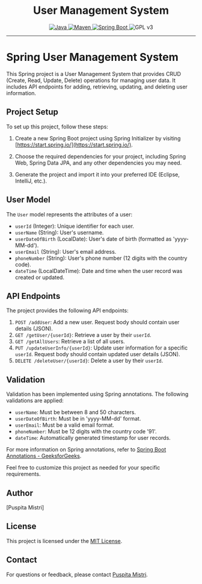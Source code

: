 # <h1 align="center"> User Management System </h1>
<p align="center">
  <a href="Java url">
    <img alt="Java" src="https://img.shields.io/badge/Java->=8-darkblue.svg" />
  </a>
  <a href="Maven url" >
    <img alt="Maven" src="https://img.shields.io/badge/maven-4.0-brightgreen.svg" />
  </a>
  <a href="Spring Boot url" >
    <img alt="Spring Boot" src="https://img.shields.io/badge/Spring Boot-3.1.4-brightgreen.svg" />
  </a>
   <img alt = "GPL v3" src="https://img.shields.io/badge/License-GPLv3-blue.svg" />
</p>

---

<p align="left">

# Spring User Management System

This Spring project is a User Management System that provides CRUD (Create, Read, Update, Delete) operations for managing user data. It includes API endpoints for adding, retrieving, updating, and deleting user information.

## Project Setup

To set up this project, follow these steps:

1. Create a new Spring Boot project using Spring Initializer by visiting [https://start.spring.io/](https://start.spring.io/).

2. Choose the required dependencies for your project, including Spring Web, Spring Data JPA, and any other dependencies you may need.

3. Generate the project and import it into your preferred IDE (Eclipse, IntelliJ, etc.).

## User Model

The `User` model represents the attributes of a user:

- `userId` (Integer): Unique identifier for each user.
- `userName` (String): User's username.
- `userDateOfBirth` (LocalDate): User's date of birth (formatted as 'yyyy-MM-dd').
- `userEmail` (String): User's email address.
- `phoneNumber` (String): User's phone number (12 digits with the country code).
- `dateTime` (LocalDateTime): Date and time when the user record was created or updated.

## API Endpoints

The project provides the following API endpoints:

1. `POST /addUser`: Add a new user. Request body should contain user details (JSON).
2. `GET /getUser/{userId}`: Retrieve a user by their `userId`.
3. `GET /getAllUsers`: Retrieve a list of all users.
4. `PUT /updateUserInfo/{userId}`: Update user information for a specific `userId`. Request body should contain updated user details (JSON).
5. `DELETE /deleteUser/{userId}`: Delete a user by their `userId`.

## Validation

Validation has been implemented using Spring annotations. The following validations are applied:

- `userName`: Must be between 8 and 50 characters.
- `userDateOfBirth`: Must be in 'yyyy-MM-dd' format.
- `userEmail`: Must be a valid email format.
- `phoneNumber`: Must be 12 digits with the country code '91'.
- `dateTime`: Automatically generated timestamp for user records.

For more information on Spring annotations, refer to [Spring Boot Annotations - GeeksforGeeks](https://www.geeksforgeeks.org/spring-boot-annotations/).

Feel free to customize this project as needed for your specific requirements.

## Author

[Puspita Mistri]

## License

This project is licensed under the [MIT License](LICENSE).


<!-- Contact -->
## Contact
For questions or feedback, please contact [Puspita Mistri](puspitamistri3@gmail.com).
